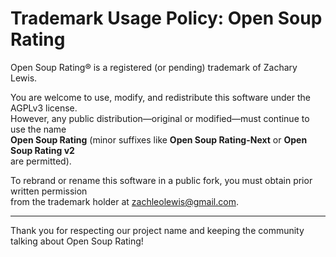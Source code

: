 # Trademark Usage Policy: Open Soup Rating

Open Soup Rating® is a registered (or pending) trademark of Zachary Lewis.  
  
You are welcome to use, modify, and redistribute this software under the AGPLv3 license.  
However, any public distribution—original or modified—must continue to use the name  
**Open Soup Rating** (minor suffixes like **Open Soup Rating-Next** or **Open Soup Rating v2**  
are permitted).

To rebrand or rename this software in a public fork, you must obtain prior written permission  
from the trademark holder at zachleolewis@gmail.com.

---

Thank you for respecting our project name and keeping the community talking about Open Soup Rating!
